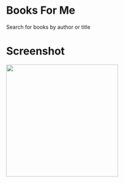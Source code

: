 # Books For Me
Search for books by author or title

# Screenshot
<img src="https://cloud.githubusercontent.com/assets/12492121/26333936/9c11da2a-3f2f-11e7-9b91-1e11b72426eb.png" width="300"/>
